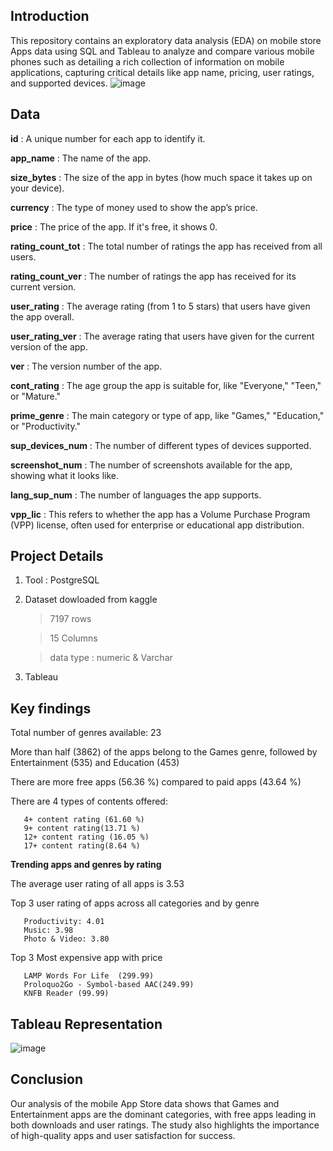 ## **Introduction** ##
This repository contains an exploratory data analysis (EDA) on mobile store Apps data using SQL and Tableau to analyze  and compare various mobile phones such as detailing  a rich collection of information on mobile applications, capturing critical details like app name, pricing, user ratings, and supported devices.
![image](https://github.com/user-attachments/assets/e7084a62-de20-4953-998c-3f6c8b7cba55)

## **Data** ##

**id** : A unique number for each app to identify it.

**app_name** : The name of the app.

**size_bytes** : The size of the app in bytes (how much space it takes up on your device).

**currency** : The type of money used to show the app’s price.

**price** : The price of the app. If it's free, it shows 0.

**rating_count_tot** : The total number of ratings the app has received from all users.

**rating_count_ver** : The number of ratings the app has received for its current version.

**user_rating** : The average rating (from 1 to 5 stars) that users have given the app overall.


**user_rating_ver** : The average rating  that users have given for the current version of the app.


**ver** : The version number of the app.

**cont_rating** : The age group the app is suitable for, like "Everyone," "Teen," or "Mature."

**prime_genre** : The main category or type of app, like "Games," "Education," or "Productivity."

**sup_devices_num** : The number of different types of devices supported.

**screenshot_num** : The number of screenshots available for the app, showing what it looks like.

**lang_sup_num** : The number of languages the app supports.

**vpp_lic** : This refers to whether the app has a Volume Purchase Program (VPP) license, often used for enterprise or educational app distribution.

## **Project Details** ##

1. Tool : PostgreSQL
 
2. Dataset dowloaded from kaggle

   > 7197 rows
   
   > 15 Columns
   
   > data type : numeric & Varchar
   
3. Tableau

## **Key findings** ##

Total number of genres available: 23

More than half (3862) of the apps belong to the Games genre, followed by Entertainment (535) and Education (453)

There are more free apps (56.36 %) compared to paid apps (43.64 %)


There are 4 types of contents offered:

       4+ content rating (61.60 %)
       9+ content rating(13.71 %)
       12+ content rating (16.05 %)
       17+ content rating(8.64 %)
      
**Trending apps and genres by rating**

The average user rating of all apps is 3.53

Top 3 user rating of apps across all categories and by genre

       Productivity: 4.01
       Music: 3.98 
       Photo & Video: 3.80 
       
Top 3 Most expensive app with price

       LAMP Words For Life	(299.99)
       Proloquo2Go - Symbol-based AAC(249.99)
       KNFB Reader (99.99)

## **Tableau Representation** ##     

![image](https://github.com/user-attachments/assets/175ba1af-6f32-46c7-80d6-ad8ba7fc8159)

## **Conclusion** ##
Our analysis of the mobile App Store data  shows that Games and Entertainment apps are the dominant categories, with free apps leading in both downloads and user ratings. The study also highlights the importance of high-quality apps and user satisfaction for success.
